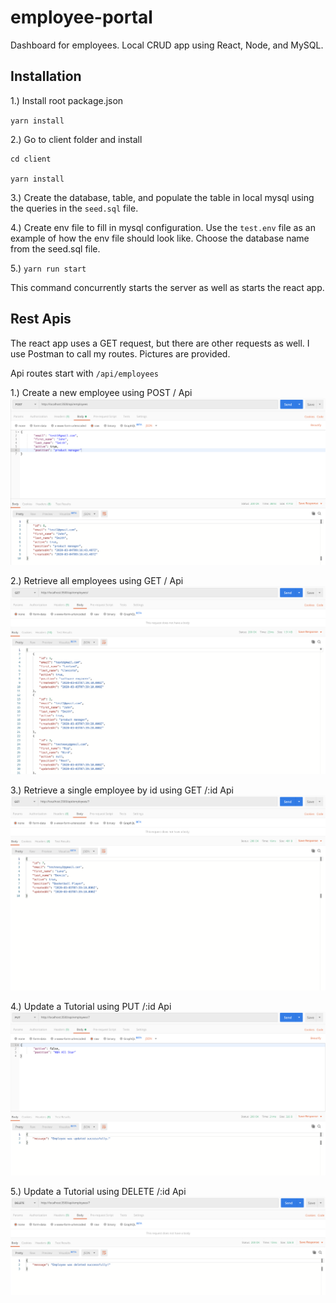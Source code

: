 # employee-portal

Dashboard for employees. Local CRUD app using React, Node, and MySQL.

## Installation

1.) Install root package.json

`yarn install`

2.) Go to client folder and install

    cd client

    yarn install

3.) Create the database, table, and populate the table in local mysql using the queries in the `seed.sql` file.

4.) Create env file to fill in mysql configuration. Use the `test.env` file as an example of how the env file should look like. Choose the database name from the seed.sql file.

5.) `yarn run start`

   This command concurrently starts the server as well as starts the react app.

## Rest Apis

The react app uses a GET request, but there are other requests as well. I use Postman to call my routes. Pictures are provided.

Api routes start with `/api/employees`

1.) Create a new employee using POST / Api
![Post](./photos/Post.png)

2.) Retrieve all employees using GET / Api
![Post](./photos/GET.png)

3.) Retrieve a single employee by id using GET /:id Api
![Post](./photos/Get-1.png)

4.) Update a Tutorial using PUT /:id Api
![Post](./photos/Put.png)

5.) Update a Tutorial using DELETE /:id Api
![Post](./photos/Delete.png)
